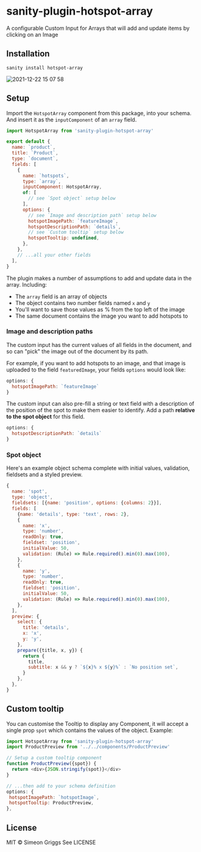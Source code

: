 # sanity-plugin-hotspot-array

A configurable Custom Input for Arrays that will add and update items by clicking on an Image

## Installation

```
sanity install hotspot-array
```

![2021-12-22 15 07 58](https://user-images.githubusercontent.com/9684022/147113578-d49d747a-4904-45b4-b4e0-409b33832226.gif)

## Setup

Import the `HotspotArray` component from this package, into your schema. And insert it as the `inputComponent` of an `array` field.

```js
import HotspotArray from 'sanity-plugin-hotspot-array'

export default {
  name: `product`,
  title: `Product`,
  type: `document`,
  fields: [
    {
      name: `hotspots`,
      type: `array`,
      inputComponent: HotspotArray,
      of: [
        // see `Spot object` setup below
      ],
      options: {
        // see `Image and description path` setup below
        hotspotImagePath: `featureImage`,
        hotspotDescriptionPath: `details`,
        // see `Custom tooltip` setup below
        hotspotTooltip: undefined,
      },
    },
    // ...all your other fields
  ],
}
```

The plugin makes a number of assumptions to add and update data in the array. Including:

- The `array` field is an array of objects
- The object contains two number fields named `x` and `y`
- You'll want to save those values as % from the top left of the image
- The same document contains the image you want to add hotspots to

### Image and description paths

The custom input has the current values of all fields in the document, and so can "pick" the image out of the document by its path.

For example, if you want to add hotspots to an image, and that image is uploaded to the field `featuredImage`, your fields `options` would look like:

```js
options: {
  hotspotImagePath: `featureImage`
}
```

The custom input can also pre-fill a string or text field with a description of the position of the spot to make them easier to identify. Add a path **relative to the spot object** for this field.

```js
options: {
  hotspotDescriptionPath: `details`
}
```

### Spot object

Here's an example object schema complete with initial values, validation, fieldsets and a styled preview.

```js
{
  name: 'spot',
  type: 'object',
  fieldsets: [{name: 'position', options: {columns: 2}}],
  fields: [
    {name: 'details', type: 'text', rows: 2},
    {
      name: 'x',
      type: 'number',
      readOnly: true,
      fieldset: 'position',
      initialValue: 50,
      validation: (Rule) => Rule.required().min(0).max(100),
    },
    {
      name: 'y',
      type: 'number',
      readOnly: true,
      fieldset: 'position',
      initialValue: 50,
      validation: (Rule) => Rule.required().min(0).max(100),
    },
  ],
  preview: {
    select: {
      title: 'details',
      x: 'x',
      y: 'y',
    },
    prepare({title, x, y}) {
      return {
        title,
        subtitle: x && y ? `${x}% x ${y}%` : `No position set`,
      }
    },
  },
}
```

## Custom tooltip

You can customise the Tooltip to display any Component, it will accept a single prop `spot` which contains the values of the object. Example:

```js
import HotspotArray from 'sanity-plugin-hotspot-array'
import ProductPreview from '../../components/ProductPreview'

// Setup a custom tooltip component
function ProductPreview({spot}) {
  return <div>{JSON.stringify(spot)}</div>
}

// ...then add to your schema definition
options: {
 hotspotImagePath: `hotspotImage`,
 hotspotTooltip: ProductPreview,
},
```

## License

MIT © Simeon Griggs
See LICENSE
